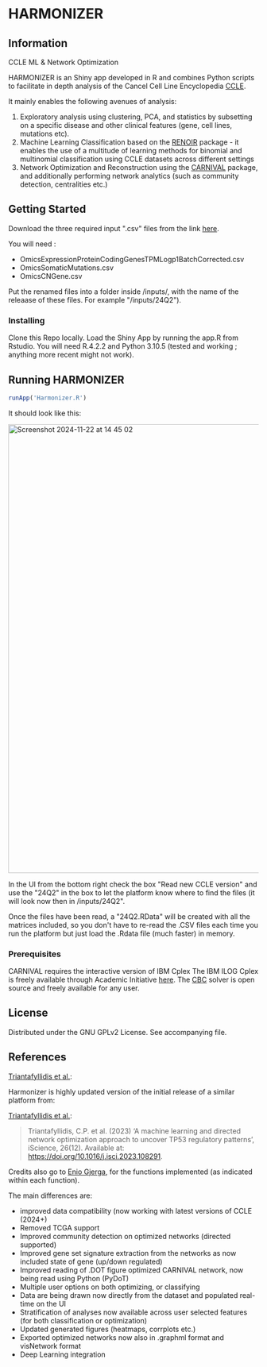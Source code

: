 # HARMONIZER

## Information
CCLE ML &amp; Network Optimization

HARMONIZER is an Shiny app developed in R and combines Python scripts to facilitate in depth analysis of the Cancel Cell Line Encyclopedia [CCLE](https://depmap.org/portal/).

It mainly enables the following avenues of analysis:

1) Exploratory analysis using clustering, PCA, and statistics by subsetting on a specific disease and other clinical features (gene, cell lines, mutations etc).
2) Machine Learning Classification based on the [RENOIR](https://github.com/alebarberis/renoir) package - it enables the use of a multitude of learning methods for binomial and multinomial classification using CCLE datasets across different settings
3) Network Optimization and Reconstruction using the [CARNIVAL](https://github.com/saezlab/carnival) package, and additionally performing network analytics (such as community detection, centralities etc.)

## Getting Started

Download the three required  input ".csv" files from the link [here](https://depmap.org/portal/data_page/?tab=currentRelease).

You will need : 

- OmicsExpressionProteinCodingGenesTPMLogp1BatchCorrected.csv
- OmicsSomaticMutations.csv
- OmicsCNGene.csv

Put the renamed files into a folder inside /inputs/, with the name of the releaase of these files. For example "/inputs/24Q2").

### Installing

Clone this Repo locally. Load the Shiny App by running the app.R from Rstudio. You will need R.4.2.2 and Python 3.10.5 (tested and working ; anything more recent might not work). 

## Running HARMONIZER

```R
runApp('Harmonizer.R')
```

It should look like this:

<img width="904" alt="Screenshot 2024-11-22 at 14 45 02" src="https://github.com/user-attachments/assets/4a49ddf1-ec56-489c-89ef-ccc36d08d17e">

In the UI from the bottom right check the box "Read new CCLE version" and use the "24Q2" in the box to let the platform know where to find the files (it will look now then in /inputs/24Q2".

Once the files have been read, a "24Q2.RData" will be created with all the matrices included, so you don't have to re-read the .CSV files each time you run the platform but just load the .Rdata file (much faster) in memory.

### Prerequisites

CARNIVAL requires the interactive version of IBM Cplex The IBM ILOG Cplex is freely available through Academic Initiative [here](https://www.ibm.com/products/ilog-cplex-optimization-studio?S_PKG=CoG&cm_mmc=Search_Google-_-Data+Science_Data+Science-_-WW_IDA-_-+IBM++CPLEX_Broad_CoG&cm_mmca1=000000RE&cm_mmca2=10000668&cm_mmca7=9041989&cm_mmca8=kwd-412296208719&cm_mmca9=_k_Cj0KCQiAr93gBRDSARIsADvHiOpDUEHgUuzu8fJvf3vmO5rI0axgtaleqdmwk6JRPIDeNcIjgIHMhZIaAiwWEALw_wcB_k_&cm_mmca10=267798126431&cm_mmca11=b&mkwid=_k_Cj0KCQiAr93gBRDSARIsADvHiOpDUEHgUuzu8fJvf3vmO5rI0axgtaleqdmwk6JRPIDeNcIjgIHMhZIaAiwWEALw_wcB_k_|470|135655&cvosrc=ppc.google.%2Bibm%20%2Bcplex&cvo_campaign=000000RE&cvo_crid=267798126431&Matchtype=b&gclid=Cj0KCQiAr93gBRDSARIsADvHiOpDUEHgUuzu8fJvf3vmO5rI0axgtaleqdmwk6JRPIDeNcIjgIHMhZIaAiwWEALw_wcB). The [CBC](https://projects.coin-or.org/Cbc) solver is open source and freely available for any user. 


## License

Distributed under the GNU GPLv2 License. See accompanying file.

## References

[Triantafyllidis et al.]([[https://pubs.rsc.org/en/content/articlehtml/2015/ib/c4ib00294f](https://www.cell.com/iscience/fulltext/S2589-0042(23)02368-4?uuid=uuid%3A7b7fb9c3-4515-46e2-8e6e-fe22489b11b9](https://www.biorxiv.org/content/10.1101/2024.12.28.630070v3.abstract))):


Harmonizer is highly updated version of the initial release of a similar platform from:

[Triantafyllidis et al.]([https://pubs.rsc.org/en/content/articlehtml/2015/ib/c4ib00294f](https://www.cell.com/iscience/fulltext/S2589-0042(23)02368-4?uuid=uuid%3A7b7fb9c3-4515-46e2-8e6e-fe22489b11b9)):

> Triantafyllidis, C.P. et al. (2023) ‘A machine learning and directed network optimization approach to uncover TP53 regulatory patterns’, iScience, 26(12). Available at: https://doi.org/10.1016/j.isci.2023.108291.

Credits also go to [Enio Gjerga](https://scholar.google.com/citations?user=IzQPpf0AAAAJ&hl=en), for the functions implemented (as indicated within each function).

The main differences are:

- improved data compatibility (now working with latest versions of CCLE (2024+)
- Removed TCGA support
- Improved community detection on optimized networks (directed supported)
- Improved gene set signature extraction from the networks as now included state of gene (up/down regulated)
- Improved reading of .DOT figure optimized CARNIVAL network, now being read using Python (PyDoT)
- Multiple user options on both optimizing, or classifying
- Data are being drawn now directly from the dataset and populated real-time on the UI
- Stratification of analyses now available across user selected features (for both classification or optimization)
- Updated generated figures (heatmaps, corrplots etc.)
- Exported optimized networks now also in .graphml format and visNetwork format
- Deep Learning integration


